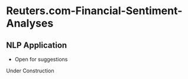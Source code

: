 # Reuters.com-Financial-Sentiment-Analyses

## NLP Application 
 - Open for suggestions

Under Construction
